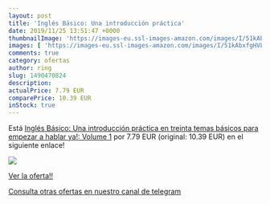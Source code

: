 ```yaml
---
layout: post
title: 'Inglés Básico: Una introducción práctica'
date: 2019/11/25 13:51:47 +0000
thumbnailImage: 'https://images-eu.ssl-images-amazon.com/images/I/51kAbxfgHVL._SL200_.jpg'
images: [ 'https://images-eu.ssl-images-amazon.com/images/I/51kAbxfgHVL._SL200_.jpg' ]
comments: true
category: ofertas
author: ring
slug: 1490470824
description:
actualPrice: 7.79 EUR
comparePrice: 10.39 EUR
inStock: true
---
```


Está [Inglés Básico: Una introducción práctica en treinta temas básicos para empezar a hablar ya!: Volume 1](https://www.amazon.com/dp/1490470824/?tag=redken08-20) por 7.79 EUR (original: 10.39 EUR) en el siguiente enlace!

[![](https://images-eu.ssl-images-amazon.com/images/I/51kAbxfgHVL._SL200_.jpg)](https://www.amazon.com/dp/1490470824/?tag=redken08-20)

[Ver la oferta!!](https://www.amazon.com/dp/1490470824/?tag=redken08-20)

[Consulta otras ofertas en nuestro canal de telegram](https://t.me/s/ofertas25)
